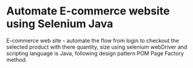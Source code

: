 # Automate E-commerce website using Selenium Java 
E-commerce web site - automate the flow from login to checkout the selected product with there quantity, size using selenium webDriver and scripting language is Java, following design pattern POM Page Factory method.
